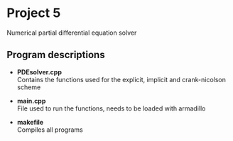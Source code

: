 # Project 5  
Numerical partial differential equation solver 

## Program descriptions  
- **PDEsolver.cpp**  
Contains the functions used for the explicit, implicit and crank-nicolson scheme 

- **main.cpp**  
File used to run the functions, needs to be loaded with armadillo 
 

- **makefile**  
Compiles all programs
